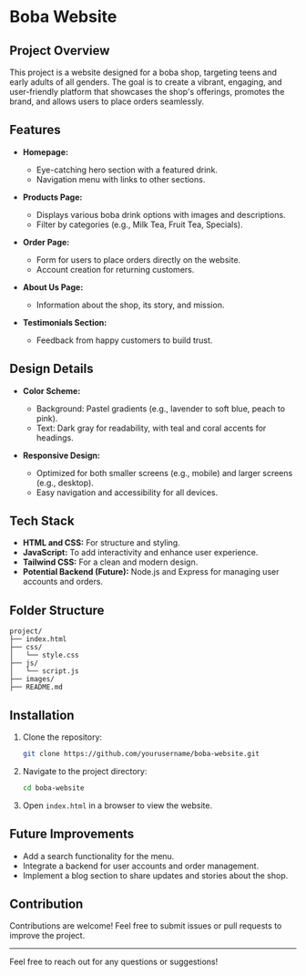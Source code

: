 # Boba Website

## Project Overview
This project is a website designed for a boba shop, targeting teens and early adults of all genders. The goal is to create a vibrant, engaging, and user-friendly platform that showcases the shop's offerings, promotes the brand, and allows users to place orders seamlessly.

## Features
- **Homepage:**
  - Eye-catching hero section with a featured drink.
  - Navigation menu with links to other sections.

- **Products Page:**
  - Displays various boba drink options with images and descriptions.
  - Filter by categories (e.g., Milk Tea, Fruit Tea, Specials).

- **Order Page:**
  - Form for users to place orders directly on the website.
  - Account creation for returning customers.

- **About Us Page:**
  - Information about the shop, its story, and mission.

- **Testimonials Section:**
  - Feedback from happy customers to build trust.

## Design Details
- **Color Scheme:**
  - Background: Pastel gradients (e.g., lavender to soft blue, peach to pink).
  - Text: Dark gray for readability, with teal and coral accents for headings.

- **Responsive Design:**
  - Optimized for both smaller screens (e.g., mobile) and larger screens (e.g., desktop).
  - Easy navigation and accessibility for all devices.

## Tech Stack
- **HTML and CSS:** For structure and styling.
- **JavaScript:** To add interactivity and enhance user experience.
- **Tailwind CSS:** For a clean and modern design.
- **Potential Backend (Future):** Node.js and Express for managing user accounts and orders.

## Folder Structure
```
project/
├── index.html
├── css/
│   └── style.css
├── js/
│   └── script.js
├── images/
├── README.md
```

## Installation
1. Clone the repository:
   ```bash
   git clone https://github.com/yourusername/boba-website.git
   ```
2. Navigate to the project directory:
   ```bash
   cd boba-website
   ```
3. Open `index.html` in a browser to view the website.

## Future Improvements
- Add a search functionality for the menu.
- Integrate a backend for user accounts and order management.
- Implement a blog section to share updates and stories about the shop.

## Contribution
Contributions are welcome! Feel free to submit issues or pull requests to improve the project.

---

Feel free to reach out for any questions or suggestions!
